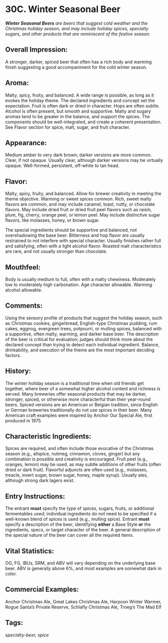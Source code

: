 # 30C. Winter Seasonal Beer

_**Winter Seasonal Beers** are beers that suggest cold weather and the Christmas holiday season, and may include holiday spices, specialty sugars, and other products that are reminiscent of the festive season._

## Overall Impression: 

A stronger, darker, spiced beer that often has a rich body and warming finish suggesting a good accompaniment for the cold winter season.

## Aroma: 

Malty, spicy, fruity, and balanced. A wide range is possible, as long as it evokes the holiday theme. The declared ingredients and concept set the expectation. Fruit is often dark or dried in character. Hops are often subtle. Alcohol is often present, but smooth and supportive. Malty and sugary aromas tend to be greater in the balance, and support the spices. The components should be well-integrated, and create a coherent presentation. See Flavor section for spice, malt, sugar, and fruit character.

## Appearance: 

Medium amber to very dark brown; darker versions are more common. Clear, if not opaque. Usually clear, although darker versions may be virtually opaque. Well-formed, persistent, off-white to tan head.

## Flavor: 

Malty, spicy, fruity, and balanced. Allow for brewer creativity in meeting the theme objective. Warming or sweet spices common. Rich, sweet malty flavors are common, and may include caramel, toast, nutty, or chocolate flavors. May include dried fruit or dried fruit peel flavors such as raisin, plum, fig, cherry, orange peel, or lemon peel. May include distinctive sugar flavors, like molasses, honey, or brown sugar. 

The special ingredients should be supportive and balanced, not overshadowing the base beer. Bitterness and hop flavor are usually restrained to not interfere with special character. Usually finishes rather full and satisfying, often with a light alcohol flavor. Roasted malt characteristics are rare, and not usually stronger than chocolate.

## Mouthfeel: 

Body is usually medium to full, often with a malty chewiness. Moderately low to moderately high carbonation. Age character allowable. Warming alcohol allowable.

## Comments: 

Using the sensory profile of products that suggest the holiday season, such as Christmas cookies, gingerbread, English-type Christmas pudding, rum cakes, eggnog, evergreen trees, potpourri, or mulling spices, balanced with a supportive, often malty, warming, and darker base beer. The description of the beer is critical for evaluation; judges should think more about the declared concept than trying to detect each individual ingredient. Balance, drinkability, and execution of the theme are the most important deciding factors. 

## History: 

The winter holiday season is a traditional time when old friends get together, where beer of a somewhat higher alcohol content and richness is served. Many breweries offer seasonal products that may be darker, stronger, spiced, or otherwise more characterful than their year-round beers. Spiced versions are an American or Belgian tradition, since English or German breweries traditionally do not use spices in their beer. Many American craft examples were inspired by Anchor Our Special Ale, first produced in 1975.

## Characteristic Ingredients: 

Spices are required, and often include those evocative of the Christmas season (e.g., allspice, nutmeg, cinnamon, cloves, ginger) but any combination is possible and creativity is encouraged. Fruit peel (e.g., oranges, lemon) may be used, as may subtle additions of other fruits (often dried or dark fruit). Flavorful adjuncts are often used (e.g., molasses, treacle, invert sugar, brown sugar, honey, maple syrup). Usually ales, although strong dark lagers exist.

## Entry Instructions: 

The entrant **must** specify the type of spices, sugars, fruits, or additional fermentables used; individual ingredients do not need to be specified if a well-known blend of spices is used (e.g., mulling spice). Entrant **must** specify a description of the beer, identifying **either** a Base Style **or** the ingredients, specs, or target character of the beer. A general description of the special nature of the beer can cover all the required items.

## Vital Statistics: 

OG, FG, IBUs, SRM, and ABV will vary depending on the underlying base beer. ABV is generally above 6%, and most examples are somewhat dark in color.

## Commercial Examples: 

Anchor Christmas Ale, Great Lakes Christmas Ale, Harpoon Winter Warmer, Rogue Santa’s Private Reserve, Schlafly Christmas Ale, Troeg’s The Mad Elf

## Tags: 

_specialty-beer, spice_
